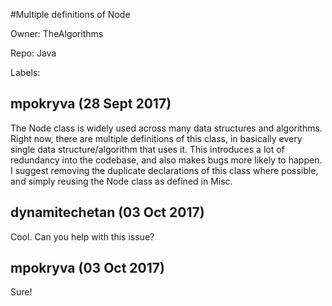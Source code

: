 #Multiple definitions of Node

Owner: TheAlgorithms

Repo: Java

Labels: 

## mpokryva (28 Sept 2017)

The Node class is widely used across many data structures and algorithms. Right now, there are multiple definitions of this class, in basically every single data structure/algorithm that uses it. This introduces a lot of redundancy into the codebase, and also makes bugs more likely to happen. I suggest removing the duplicate declarations of this class where possible, and simply reusing the Node class as defined in Misc.

## dynamitechetan (03 Oct 2017)

Cool. Can you help with this issue?

## mpokryva (03 Oct 2017)

Sure!

